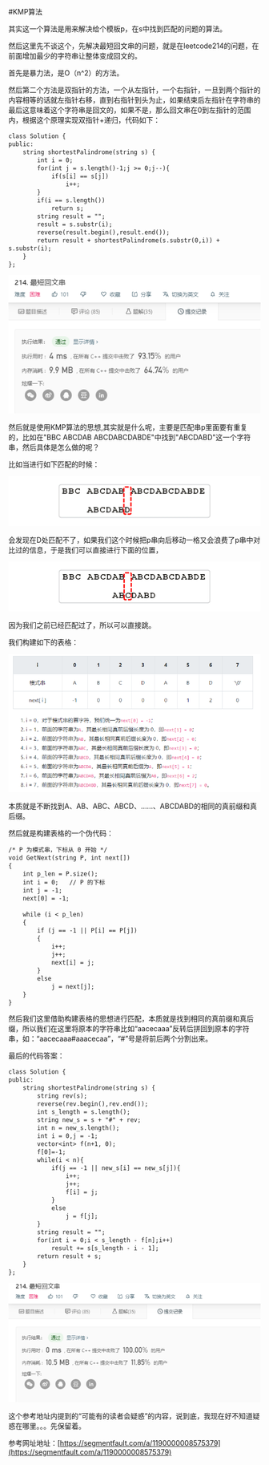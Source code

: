 #KMP算法

其实这一个算法是用来解决给个模板p，在s中找到匹配的问题的算法。

然后这里先不谈这个，先解决最短回文串的问题，就是在leetcode214的问题，在前面增加最少的字符串让整体变成回文的。

首先是暴力法，是O（n^2）的方法。

然后第二个方法是双指针的方法，一个从左指针，一个右指针，一旦到两个指针的内容相等的话就左指针右移，直到右指针到头为止，如果结束后左指针在字符串的最后这意味着这个字符串是回文的，如果不是，那么回文串在0到左指针的范围内，根据这个原理实现双指针+递归，代码如下：

	class Solution {
	public:
	    string shortestPalindrome(string s) {
	        int i = 0;
	        for(int j = s.length()-1;j >= 0;j--){
	            if(s[i] == s[j])
	                i++;
	        }
	        if(i == s.length())
	            return s;
	        string result = "";
	        result = s.substr(i);
	        reverse(result.begin(),result.end());
	        return result + shortestPalindrome(s.substr(0,i)) + s.substr(i);
	    }
	};


<center>
<img src="pic/12.png">

</center>


然后就是使用KMP算法的思想,其实就是什么呢，主要是匹配串p里面要有重复的，比如在"BBC ABCDAB ABCDABCDABDE"中找到"ABCDABD"这一个字符串，然后具体是怎么做的呢？

比如当进行如下匹配的时候：

<center>
<img src="pic/13.png">

</center>

会发现在D处匹配不了，如果我们这个时候把p串向后移动一格又会浪费了p串中对比过的信息，于是我们可以直接进行下面的位置，

<center>
<img src="pic/14.png">

</center>

因为我们之前已经匹配过了，所以可以直接跳。

我们构建如下的表格：
<center>
<img src="pic/15.png">

</center>

本质就是不断找到A、AB、ABC、ABCD、……、ABCDABD的相同的真前缀和真后缀。

然后就是构建表格的一个伪代码：

	/* P 为模式串，下标从 0 开始 */
	void GetNext(string P, int next[])
	{
	    int p_len = P.size();
	    int i = 0;   // P 的下标
	    int j = -1;  
	    next[0] = -1;
	
	    while (i < p_len)
	    {
	        if (j == -1 || P[i] == P[j])
	        {
	            i++;
	            j++;
	            next[i] = j;
	        }
	        else
	            j = next[j];
	    }
	}

然后我们这里借助构建表格的思想进行匹配，本质就是找到相同的真前缀和真后缀，所以我们在这里将原本的字符串比如“aacecaaa”反转后拼回到原本的字符串，如：“aacecaaa#aaacecaa”，“#”号是将前后两个分割出来。

最后的代码答案：
	
	class Solution {
	public:
	    string shortestPalindrome(string s) {
	        string rev(s);
	        reverse(rev.begin(),rev.end());
	        int s_length = s.length();
	        string new_s = s + "#" + rev;
	        int n = new_s.length();
	        int i = 0,j = -1;    
	        vector<int> f(n+1, 0);
	        f[0]=-1;
	        while(i < n){
	            if(j == -1 || new_s[i] == new_s[j]){
	                i++;
	                j++;
	                f[i] = j;
	            }
	            else
	                j = f[j];
	        }
	        string result = "";
	        for(int i = 0;i < s_length - f[n];i++)
	            result += s[s_length - i - 1];
	        return result + s;
	    }
	};

<center>
<img src="pic/11.png">

</center>

这个参考地址内提到的“可能有的读者会疑惑”的内容，说到底，我现在好不知道疑惑在哪里。。。先保留着。

参考网址地址：[https://segmentfault.com/a/1190000008575379](https://segmentfault.com/a/1190000008575379)